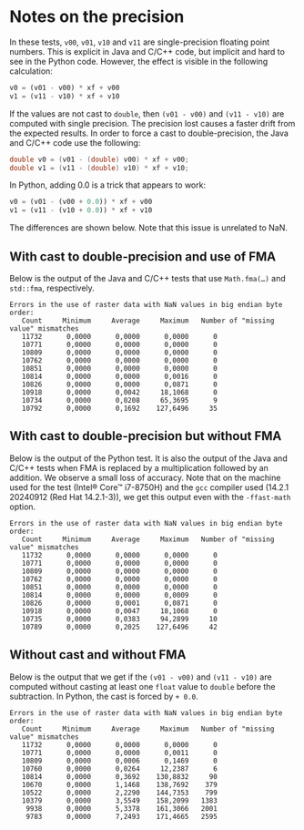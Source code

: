 # Notes on the precision

In these tests, `v00`, `v01`, `v10` and `v11` are single-precision floating point numbers.
This is explicit in Java and C/C++ code, but implicit and hard to see in the Python code.
However, the effect is visible in the following calculation:

```python
v0 = (v01 - v00) * xf + v00
v1 = (v11 - v10) * xf + v10
```

If the values are not cast to `double`, then `(v01 - v00)` and `(v11 - v10)` are computed with single precision.
The precision lost causes a faster drift from the expected results. In order to force a cast to double-precision,
the Java and C/C++ code use the following:

```java
double v0 = (v01 - (double) v00) * xf + v00;
double v1 = (v11 - (double) v10) * xf + v10;
```

In Python, adding 0.0 is a trick that appears to work:

```python
v0 = (v01 - (v00 + 0.0)) * xf + v00
v1 = (v11 - (v10 + 0.0)) * xf + v10
```

The differences are shown below.
Note that this issue is unrelated to NaN.


## With cast to double-precision and use of FMA
Below is the output of the Java and C/C++ tests
that use `Math.fma(…)` and `std::fma`, respectively.

```
Errors in the use of raster data with NaN values in big endian byte order:
   Count     Minimum     Average     Maximum   Number of "missing value" mismatches
   11732      0,0000      0,0000      0,0000      0
   10771      0,0000      0,0000      0,0000      0
   10809      0,0000      0,0000      0,0000      0
   10762      0,0000      0,0000      0,0000      0
   10851      0,0000      0,0000      0,0000      0
   10814      0,0000      0,0000      0,0016      0
   10826      0,0000      0,0000      0,0871      0
   10918      0,0000      0,0042     18,1068      0
   10734      0,0000      0,0208     65,3695      9
   10792      0,0000      0,1692    127,6496     35
```

## With cast to double-precision but without FMA
Below is the output of the Python test.
It is also the output of the Java and C/C++ tests when FMA is replaced by a
multiplication followed by an addition. We observe a small loss of accuracy.
Note that on the machine used for the test (Intel® Core™ i7-8750H) and the
`gcc` compiler used (14.2.1 20240912 (Red Hat 14.2.1-3)), we get this output
even with the `-ffast-math` option.

```
Errors in the use of raster data with NaN values in big endian byte order:
   Count     Minimum     Average     Maximum   Number of "missing value" mismatches
   11732      0,0000      0,0000      0,0000      0
   10771      0,0000      0,0000      0,0000      0
   10809      0,0000      0,0000      0,0000      0
   10762      0,0000      0,0000      0,0000      0
   10851      0,0000      0,0000      0,0000      0
   10814      0,0000      0,0000      0,0009      0
   10826      0,0000      0,0001      0,0871      0
   10918      0,0000      0,0047     18,1068      0
   10735      0,0000      0,0383     94,2899     10
   10789      0,0000      0,2025    127,6496     42
```

## Without cast and without FMA
Below is the output that we get if the `(v01 - v00)` and `(v11 - v10)`
are computed without casting at least one `float` value to `double`
before the subtraction. In Python, the cast is forced by `+ 0.0`.

```
Errors in the use of raster data with NaN values in big endian byte order:
   Count     Minimum     Average     Maximum   Number of "missing value" mismatches
   11732      0,0000      0,0000      0,0000      0
   10771      0,0000      0,0000      0,0011      0
   10809      0,0000      0,0006      0,1469      0
   10760      0,0000      0,0264     12,2387      6
   10814      0,0000      0,3692    130,8832     90
   10670      0,0000      1,1468    138,7692    379
   10522      0,0000      2,2290    144,7353    799
   10379      0,0000      3,5549    158,2099   1383
    9938      0,0000      5,3378    161,3066   2001
    9783      0,0000      7,2493    171,4665   2595
```
